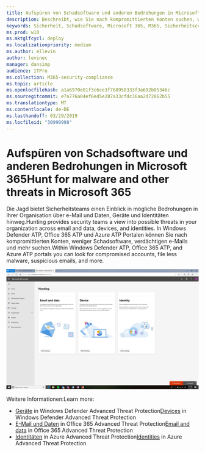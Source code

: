 ```yaml
---
title: Aufspüren von Schadsoftware und anderen Bedrohungen in Microsoft 365
description: Beschreibt, wie Sie nach kompromittierten Konten suchen, weniger Schadsoftware, verdächtige e-Mails und vieles mehr.
keywords: Sicherheit, Schadsoftware, Microsoft 365, M365, Sicherheitscenter, jagen, jagen, Windows Defender ATP, Office 365 ATP, Azure ATP
ms.prod: w10
ms.mktglfcycl: deploy
ms.localizationpriority: medium
ms.author: ellevin
author: levinec
manager: dansimp
audience: ITPro
ms.collection: M365-security-compliance
ms.topic: article
ms.openlocfilehash: a1a6970e81f3c6ce3f768958333f3a692b05346c
ms.sourcegitcommit: e7a776a04ef6ed5e287a33cfdc36aa2d72862b55
ms.translationtype: MT
ms.contentlocale: de-DE
ms.lasthandoff: 03/29/2019
ms.locfileid: "30999998"
---
```

# <a name="hunt-for-malware-and-other-threats-in-microsoft-365"></a><span data-ttu-id="4b7ef-104">Aufspüren von Schadsoftware und anderen Bedrohungen in Microsoft 365</span><span class="sxs-lookup"><span data-stu-id="4b7ef-104">Hunt for malware and other threats in Microsoft 365</span></span>


<span data-ttu-id="4b7ef-105">Die Jagd bietet Sicherheitsteams einen Einblick in mögliche Bedrohungen in Ihrer Organisation über e-Mail und Daten, Geräte und Identitäten hinweg.</span><span class="sxs-lookup"><span data-stu-id="4b7ef-105">Hunting provides security teams a view into possible threats in your organization across email and data, devices, and identities.</span></span> <span data-ttu-id="4b7ef-106">In Windows Defender ATP, Office 365 ATP und Azure ATP Portalen können Sie nach kompromittierten Konten, weniger Schadsoftware, verdächtigen e-Mails und mehr suchen.</span><span class="sxs-lookup"><span data-stu-id="4b7ef-106">Within Windows Defender ATP, Office 365 ATP, and Azure ATP portals you can look for compromised accounts, file less malware, suspicious emails, and more.</span></span>

![Seite "Hunting"](./media/security-docs/hunt.png)

<span data-ttu-id="4b7ef-108">Weitere Informationen:</span><span class="sxs-lookup"><span data-stu-id="4b7ef-108">Learn more:</span></span>

* <span data-ttu-id="4b7ef-109">[Geräte](https://docs.microsoft.com/en-us/windows/security/threat-protection/windows-defender-atp/advanced-hunting-windows-defender-advanced-threat-protection) in Windows Defender Advanced Threat Protection</span><span class="sxs-lookup"><span data-stu-id="4b7ef-109">[Devices](https://docs.microsoft.com/en-us/windows/security/threat-protection/windows-defender-atp/advanced-hunting-windows-defender-advanced-threat-protection) in Windows Defender Advanced Threat Protection</span></span>
* <span data-ttu-id="4b7ef-110">[E-Mail und Daten](https://docs.microsoft.com/en-us/office365/securitycompliance/office-365-atp) in Office 365 Advanced Threat Protection</span><span class="sxs-lookup"><span data-stu-id="4b7ef-110">[Email and data](https://docs.microsoft.com/en-us/office365/securitycompliance/office-365-atp) in Office 365 Advanced Threat Protection</span></span>
* <span data-ttu-id="4b7ef-111">[Identitäten](https://docs.microsoft.com/en-us/azure-advanced-threat-protection/investigate-a-user) in Azure Advanced Threat Protection</span><span class="sxs-lookup"><span data-stu-id="4b7ef-111">[Identities](https://docs.microsoft.com/en-us/azure-advanced-threat-protection/investigate-a-user) in Azure Advanced Threat Protection</span></span>
